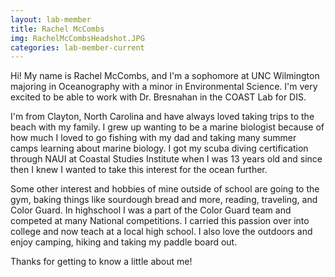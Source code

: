 ```yaml
---
layout: lab-member
title: Rachel McCombs
img: RachelMcCombsHeadshot.JPG 
categories: lab-member-current
---
```


Hi! My name is Rachel McCombs, and I'm a sophomore at UNC Wilmington majoring in Oceanography with a minor in Environmental Science. I'm very excited to be able to work with Dr. Bresnahan in the COAST Lab for DIS.

I'm from Clayton, North Carolina and have always loved taking trips to the beach with my family. I grew up wanting to be a marine biologist because of how much I loved to go fishing with my dad and taking many summer camps learning about marine biology. I got my scuba diving certification through NAUI at Coastal Studies Institute when I was 13 years old and since then I knew I wanted to take this interest for the ocean further. 

Some other interest and hobbies of mine outside of school are going to the gym, baking things like sourdough bread and more, reading, traveling, and Color Guard. In highschool I was a part of the Color Guard team and competed at many National competitions. I carried this passion over into college and now teach at a local high school. I also love the outdoors and enjoy camping, hiking and taking my paddle board out. 

Thanks for getting to know a little about me!